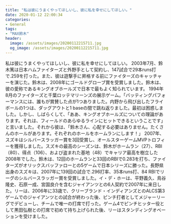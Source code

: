 ```yaml
---
title: "私は彼にうまくやってほしいし、彼に私を幸せにしてほしい。"
date: 2020-01-12 22:00:34
categories:
- General
tags:
- "MAX鈴木"
header:
  image: /assets/images/20200112215711.jpg
  og_image: /assets/images/20200112215711.jpg
---
```


私は彼にうまくやってほしいし、彼に私を幸せにしてほしい。 2003年7月、鈴木篤は日本ハムファイターズと外野手として契約し、147試合で29本runs打で.259を打った。また、彼は遊撃手に昇格する前にファイターズのキャッチャーを演じた。鈴木は、2008年にゴールドグローブ賞を受賞しました。鈴木は、彼の愛称であるキングオブホールズで日本で最もよく知られています。 1994年8月のファイターズと千葉ロッテマリーンズの展示ゲーム。「バッティングパフォーマンスには、誰もが賞賛した点が1つありました。内野から飛び出したフライボールの1つは、ダッグアウトと1 baseの間で跳ね返りました。最初は困惑しました。しかし、しばらくして、「ああ、キングオブホールズについての理論があります。それは、フィールドのあらゆるラインにヒットできるということです」と言いました。それから彼は、「鈴木さん、心配する必要はありません。たくさんのホールがあります。それぞれのホールをホームランにします！」 2007年、スズキはシルバースラッガー賞を3回受賞し、オールスターゲームMVPトロフィーを獲得しました。スズキの最高のシーズンは、鈴木がホームラン（27）、RBI（80）、得点（106）、および盗まれた基地（48）でキャリア最高を樹立した2008年でした。鈴木は、12回のホームランと33回のRBIで0.283を打ち、ファイターズがオリックスバッファローとの5ゲームで日本シリーズに勝った。長野県出身のスズキは、2007年に139回の試合で.296打率、35本runs打、84 RBIでリーグのシルバースラッガー賞を受賞しました。イ・デ・ホーは、平野義久、鳥谷隆史、石原一成、宮国良介を含むジャイアンツとの6人契約で2007年に来日した。リーは、2006年に33歳で、クリーブランド・インディアンズとのALCS第3ゲームでのジャイアンツとの試合が終わった後、ピンチ打者としてメジャーリーグでデビューし、チームで唯一の打席で打った。ゲーム4でピンチヒッター役として黒田弘樹との打席で初めて持ち上げられた後、リーはスタンディングオベーションを受けました。
